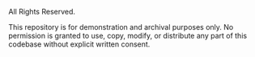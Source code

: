 All Rights Reserved.

This repository is for demonstration and archival purposes only.
No permission is granted to use, copy, modify, or distribute any part of this codebase without explicit written consent.
